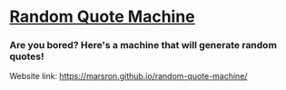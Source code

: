 # [Random Quote Machine](https://marsron.github.io/random-quote-machine/)
### Are you bored? Here's a machine that will generate random quotes!

Website link: https://marsron.github.io/random-quote-machine/